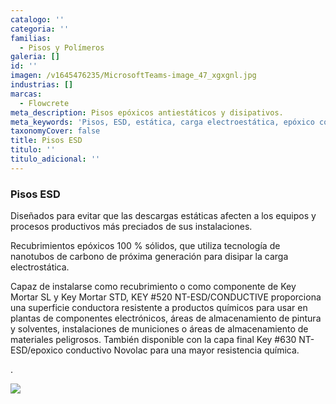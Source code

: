```yaml
---
catalogo: ''
categoria: ''
familias:
  - Pisos y Polímeros
galeria: []
id: ''
imagen: /v1645476235/MicrosoftTeams-image_47_xgxgnl.jpg
industrias: []
marcas:
  - Flowcrete
meta_description: Pisos epóxicos antiestáticos y disipativos.
meta_keywords: 'Pisos, ESD, estática, carga electroestática, epóxico conductivo, '
taxonomyCover: false
title: Pisos ESD
titulo: ''
titulo_adicional: ''
---
```




### Pisos ESD

Diseñados para evitar que las descargas estáticas afecten a los equipos y procesos productivos más preciados de sus instalaciones.

Recubrimientos epóxicos 100 % sólidos, que utiliza tecnología de nanotubos de carbono de próxima generación para disipar la carga electrostática.

Capaz de instalarse como recubrimiento o como componente de Key Mortar SL y Key Mortar STD, KEY #520 NT-ESD/CONDUCTIVE proporciona una superficie conductora resistente a productos químicos para usar en plantas de componentes electrónicos, áreas de almacenamiento de pintura y solventes, instalaciones de municiones o áreas de almacenamiento de materiales peligrosos. También disponible con la capa final Key #630 NT-ESD/epoxico conductivo Novolac para una mayor resistencia química.

.

![](https://res.cloudinary.com/novatec/v1646414272/key-esd-conductive_kq1lnv.jpg)
